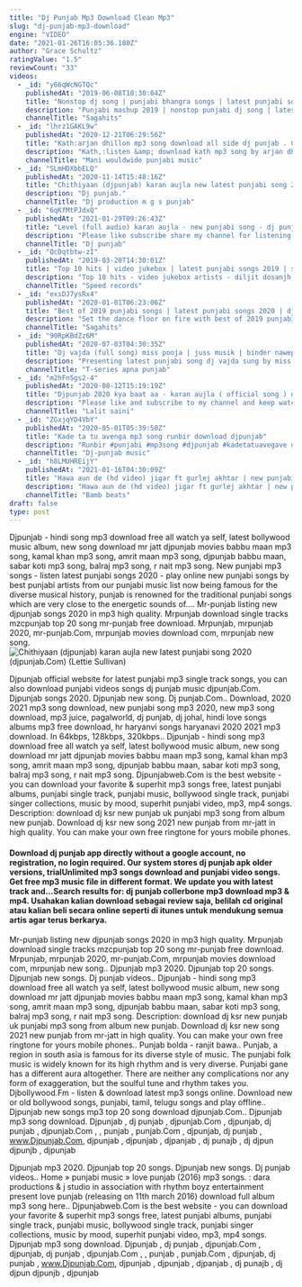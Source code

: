 ```yaml
---
title: "Dj Punjab Mp3 Download Clean Mp3"
slug: "dj-punjab-mp3-download"
engine: "VIDEO"
date: "2021-01-26T16:05:36.180Z"
author: "Grace Schultz"
ratingValue: "1.5"
reviewCount: "33"
videos:
  - _id: "y66qWcNGTQc"
    publishedAt: "2019-06-08T10:30:04Z"
    title: "Nonstop dj song | punjabi bhangra songs | latest punjabi songs 2019 | punjabi dance songs | remix"
    description: "Punjabi mashup 2019 | nonstop punjabi dj song | latest punjabi song 2019 - bhangra hits subscribe saga hits to get the best collection of new punjabi songs"
    channelTitle: "Sagahits"
  - _id: "lhrz1GAKL9w"
    publishedAt: "2020-12-21T06:29:56Z"
    title: "Kath:arjan dhillon mp3 song download all side dj punjab . Com"
    description: "Kath,:listen &amp; download kath mp3 song by arjan dhillon from. Albam da future. New. Song *kath* music given bye the. Kids. Mxrci. &amp; lyrics of this song has"
    channelTitle: "Mani wouldwide punjabi music"
  - _id: "SLmHDXbbELQ"
    publishedAt: "2020-11-14T15:48:16Z"
    title: "Chithiyaan (djpunjab) karan aujla new latest punjabi song 2020 (djpunjab.Com)"
    description: "Dj punjab."
    channelTitle: "Dj production m g s punjab"
  - _id: "6qKfMtPJdxQ"
    publishedAt: "2021-01-29T09:26:43Z"
    title: "Level (full audio) karan aujla - new punjabi song - dj punjab"
    description: "Please like subscribe share my channel for listening more songs satshrikal sb nu dj punjab valo"
    channelTitle: "Dj punjab"
  - _id: "QcDqtbtw-zI"
    publishedAt: "2019-03-20T14:30:01Z"
    title: "Top 10 hits | video jukebox | latest punjabi songs 2019 | speed records"
    description: "Top 10 hits - video jukebox artists - diljit dosanjh, ammy virk, jassi gill, kulwinder billa, parmish verma, jassi gill, amrit maan, armaan bedil, gurnam bhullar"
    channelTitle: "Speed records"
  - _id: "exsDJ7ysRx4"
    publishedAt: "2020-01-01T06:23:06Z"
    title: "Best of 2019 punjabi songs | latest punjabi songs 2020 | dj party songs | audio jukebox | saga music"
    description: "Set the dance floor on fire with best of 2019 punjabi songs dj non stop punjabi songs 2019 by jordan sandhu, sidhu moose wala, bohemia, badshah,"
    channelTitle: "Sagahits"
  - _id: "90RpKBdZz6M"
    publishedAt: "2020-07-03T04:30:35Z"
    title: "Dj vajda (full song) miss pooja | juss musik | binder nawepindia | latest punjabi songs 2020"
    description: "Presenting latest punjabi song dj vajda sung by miss pooja. The music of new punjabi song is given by juss musik while lyrics are penned by binder"
    channelTitle: "T-series apna punjab"
  - _id: "m2hFnSgs2-4"
    publishedAt: "2020-08-12T15:19:19Z"
    title: "Djpunjab 2020 kya baat aa - karan aujla ( official song ) new punjabi songs video 2020"
    description: "Please like and subscribe to my channel and keep watching and thanks for this video watching. Skin care products link is here"
    channelTitle: "Lalit saini"
  - _id: "ZGxjqYD4VbY"
    publishedAt: "2020-05-01T05:39:50Z"
    title: "Kade ta tu avenga mp3 song runbir download djpunjab"
    description: "Runbir #punjabi #mp3song #djpunjab #kadetatuavegave download full mp3 song ."
    channelTitle: "Dj-punjab music"
  - _id: "h8LMUHREijY"
    publishedAt: "2021-01-16T04:30:09Z"
    title: "Hawa aun de (hd video) jigar ft gurlej akhtar | new punjabi songs 2021 | latest punjabi songs 2021"
    description: "Hawa aun de (hd video) jigar ft gurlej akhtar | new punjabi songs 2021| latest punjabi songs 2021 | new punjabi songs 2020| latest punjabi songs 2020"
    channelTitle: "Bamb beats"
draft: false
type: post
---
```


Djpunjab - hindi song mp3 download free all watch ya self, latest bollywood music album, new song download mr jatt djpunjab movies babbu maan mp3 song, kamal khan mp3 song, amrit maan mp3 song, djpunjab babbu maan, sabar koti mp3 song, balraj mp3 song, r nait mp3 song. New punjabi mp3 songs - listen latest punjabi songs 2020 - play online new punjabi songs by best punjabi artists from our punjabi music list now being famous for the diverse musical history, punjab is renowned for the traditional punjabi songs which are very close to the energetic sounds of.... Mr-punjab listing new djpunjab songs 2020 in mp3 high quality. Mrpunjab download single tracks mzcpunjab top 20 song mr-punjab free download. Mrpunjab, mrpunjab 2020, mr-punjab.Com, mrpunjab movies download com, mrpunjab new song.
![Chithiyaan (djpunjab) karan aujla new latest punjabi song 2020 (djpunjab.Com) (Lettie Sullivan)](https://i.ytimg.com/vi/SLmHDXbbELQ/hqdefault.jpg "Chithiyaan (djpunjab) karan aujla new latest punjabi song 2020 (djpunjab.Com) (Ellen Douglas)")

Djpunjab official website for latest punjabi mp3 single track songs, you can also download punjabi videos songs dj punjab music djpunjab.Com. Djpunjab songs 2020. Djpunjab new song. Dj punjab.Com.. Download, 2020 2021 mp3 song download, new punjabi song mp3 2020, new mp3 song download, mp3 juice, pagalworld, dj punjab, dj johal, hindi love songs albums mp3 free download, hr haryanvi songs haryanavi 2020 2021 mp3 download. In 64kbps, 128kbps, 320kbps.. Djpunjab - hindi song mp3 download free all watch ya self, latest bollywood music album, new song download mr jatt djpunjab movies babbu maan mp3 song, kamal khan mp3 song, amrit maan mp3 song, djpunjab babbu maan, sabar koti mp3 song, balraj mp3 song, r nait mp3 song. Djpunjabweb.Com is the best website - you can download your favorite &amp; superhit mp3 songs free, latest punjabi albums, punjabi single track, punjabi music, bollywood single track, punjabi singer collections, music by mood, superhit punjabi video, mp3, mp4 songs. Description: download dj ksr new punjab uk punjabi mp3 song from album new punjab. Download dj ksr new song 2021 new punjab from mr-jatt in high quality. You can make your own free ringtone for yours mobile phones.
<!--inArticleAds-->

<!--galleryOne-->

#### Download dj punjab app directly without a google account, no registration, no login required. Our system stores dj punjab apk older versions, trialUnlimited mp3 songs download and punjabi video songs. Get free mp3 music file in different format. We update you with latest track and...Search results for: dj punjab collerbone mp3 download mp3 &amp; mp4. Usahakan kalian download sebagai review saja, belilah cd original atau kalian beli secara online seperti di itunes untuk mendukung semua artis agar terus berkarya.
<!--inArticleAds-->

<!--galleryTwo-->

Mr-punjab listing new djpunjab songs 2020 in mp3 high quality. Mrpunjab download single tracks mzcpunjab top 20 song mr-punjab free download. Mrpunjab, mrpunjab 2020, mr-punjab.Com, mrpunjab movies download com, mrpunjab new song.. Djpunjab mp3 2020. Djpunjab top 20 songs. Djpunjab new songs. Dj punjab videos.. Djpunjab - hindi song mp3 download free all watch ya self, latest bollywood music album, new song download mr jatt djpunjab movies babbu maan mp3 song, kamal khan mp3 song, amrit maan mp3 song, djpunjab babbu maan, sabar koti mp3 song, balraj mp3 song, r nait mp3 song. Description: download dj ksr new punjab uk punjabi mp3 song from album new punjab. Download dj ksr new song 2021 new punjab from mr-jatt in high quality. You can make your own free ringtone for yours mobile phones.. Punjab bolda - ranjit bawa.. Punjab, a region in south asia is famous for its diverse style of music. The punjabi folk music is widely known for its high rhythm and is very diverse. Punjabi gane has a different aura altogether. There are neither any complications nor any form of exaggeration, but the soulful tune and rhythm takes you. Djbollywood.Fm - listen &amp; download latest mp3 songs online. Download new or old bollywood songs, punjabi, tamil, telugu songs and play offline.. Djpunjab new songs mp3 top 20 song download djpunjab.Com.. Djpunjab mp3 song download. Djpunjab , dj punjab , djpunjab.Com , djpunjab, dj punjab , djpunjab.Com , , punjab , punjab.Com , djpunjab, dj punjab , www.Djpunjab.Com, djpunjab , djpunjab , djpanjab , dj punajb , dj djpun djpunjb , djpunjab
<!--galleryThree-->

Djpunjab mp3 2020. Djpunjab top 20 songs. Djpunjab new songs. Dj punjab videos.. Home » punjabi music » love punjab (2016) mp3 songs. : dara productions &amp; j studio in association with rhythm boyz entertainment present love punjab (releasing on 11th march 2016) download full album mp3 song here.. Djpunjabweb.Com is the best website - you can download your favorite &amp; superhit mp3 songs free, latest punjabi albums, punjabi single track, punjabi music, bollywood single track, punjabi singer collections, music by mood, superhit punjabi video, mp3, mp4 songs. Djpunjab mp3 song download. Djpunjab , dj punjab , djpunjab.Com , djpunjab, dj punjab , djpunjab.Com , , punjab , punjab.Com , djpunjab, dj punjab , www.Djpunjab.Com, djpunjab , djpunjab , djpanjab , dj punajb , dj djpun djpunjb , djpunjab